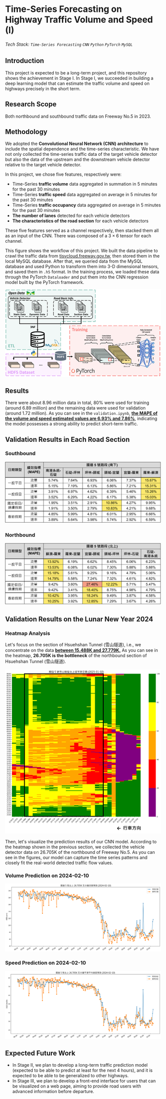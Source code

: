 # Time-Series Forecasting on Highway Traffic Volume and Speed (I)
###### Tech Stack: `Time-Series Forecasting` `CNN` `Python` `PyTorch` `MySQL`

## Introduction
This project is expected to be a long-term project, and this repository shows the achievement in Stage I. In Stage I, we succeeded in building a deep learning model that can estimate the traffic volume and speed on highways precisely in the short term.

## Research Scope
Both northbound and southbound traffic data on Freeway No.5 in 2023. 

## Methodology
We adopted the __Convolutional Neural Network (CNN) architecture__ to include the spatial dependence and the time-series characteristic. We have not only collected the time-series traffic data of the target vehicle detector but also the data of the upstream and the downstream vehicle detector relative to the target vehicle detector.

In this project, we chose five features, respectively were:
- Time-Series __traffic volume__ data aggregated in summation in 5 minutes for the past 30 minutes
- Time-Series __traffic speed__ data aggregated on average in 5 minutes for the past 30 minutes
- Time-Series __traffic occupancy__ data aggregated on average in 5 minutes for the past 30 minutes
- __The number of lanes__ detected for each vehicle detectors
- __The characteristics of the road section__ for each vehicle detectors

These five features served as a channel respectively, then stacked them all as an input of the CNN. There was composed of a $3 \times 6$ tensor for each channel.

This figure shows the workflow of this project. We built the data pipeline to crawl the traffic data from [tisvcloud.freeway.gov.tw](https://tisvcloud.freeway.gov.tw/), then stored them in the local MySQL database. After that, we queried data from the MySQL database and used Python to transform them into 3-D dimensional tensors, and saved them in `.h5` format. In the training process, we loaded these data through the PyTorch `Dataloader` and put them into the CNN regression model built by the PyTorch framework.

![img](images/work-flow.png)

## Results
There were about 8.96 million data in total, 80% were used for training (around 6.89 million) and the remaining data were used for validation (around 1.72 million). As you can see in the `validation.ipynb`, <u>__the MAPE of the volume and speed estimated values are 6.93% and 7.86%__</u>, indicating the model possesses a strong ability to predict short-term traffic.


## Validation Results in Each Road Section
### Southbound
![img](images/validation_southbound.png)

### Northbound
![img](images/validation_northbound.png)


## Validation Results on the Lunar New Year 2024
### Heatmap Analysis
Let's focus on the section of Hsuehshan Tunnel (雪山隧道), i.e., we concentrate on the data <u>__between 15.488K and 27.779K.__</u> As you can see in the heatmap, __26.705K is the bottleneck__ of the northbound section of Hsuehshan Tunnel (雪山隧道).
<br><br>
![img](images/heatmap.png)

Then, let's visualize the prediction results of our CNN model. According to the heatmap shown in the previous section, we collected the vehicle detector data on 26.705K of the northbound of Freeway No.5. As you can see in the figures, our model can capture the time series patterns and closely fit the real-world detected traffic flow values.

### Volume Prediction on 2024-02-10
![img](images/volume_prediction_lunar_new_year_2024.png)

### Speed Prediction on 2024-02-10
![img](images/speed_prediction_lunar_new_year_2024.png)

## Expected Future Work
- In Stage II, we plan to develop a long-term traffic prediction model (expected to be able to predict at least for the next 4 hours), and it is expected to be able to be generalized to other highways.
- In Stage III, we plan to develop a front-end interface for users that can be visualized on a web page, aiming to provide road users with advanced information before departure.